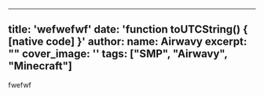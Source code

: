 
---
title: 'wefwefwf'
date: 'function toUTCString() { [native code] }'
author:
    name: Airwavy
excerpt: ""
cover_image: ''
tags: ["SMP", "Airwavy", "Minecraft"]
---

fwefwf
